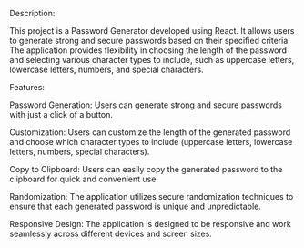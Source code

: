 Description: 

This project is a Password Generator developed using React. It allows users to generate strong and secure passwords based on their specified criteria. The application provides flexibility in choosing the length of the password and selecting various character types to include, such as uppercase letters, lowercase letters, numbers, and special characters.

Features:

Password Generation: Users can generate strong and secure passwords with just a click of a button.

Customization: Users can customize the length of the generated password and choose which character types to include (uppercase letters, lowercase letters, numbers, special characters).

Copy to Clipboard: Users can easily copy the generated password to the clipboard for quick and convenient use.

Randomization: The application utilizes secure randomization techniques to ensure that each generated password is unique and unpredictable.

Responsive Design: The application is designed to be responsive and work seamlessly across different devices and screen sizes.
